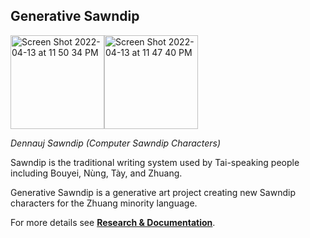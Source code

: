 ## Generative Sawndip

<img width="150" alt="Screen Shot 2022-04-13 at 11 50 34 PM" src="https://user-images.githubusercontent.com/89897082/163220288-55ab0ca5-10bc-49be-a112-c0bc65216fba.png"><img width="150" alt="Screen Shot 2022-04-13 at 11 47 40 PM" src="https://user-images.githubusercontent.com/89897082/163220299-4fb8e17f-1651-49e9-a93a-769316ad5ef3.png">

*Dennauj Sawndip (Computer Sawndip Characters)*

Sawndip is the traditional writing system used by Tai-speaking people including Bouyei, Nùng, Tày, and Zhuang. 

Generative Sawndip is a generative art project creating new Sawndip characters for the Zhuang minority language.

For more details see [**Research & Documentation**](https://observablehq.com/@stevenzhou01/cultural-identity-and-new-media-project).
